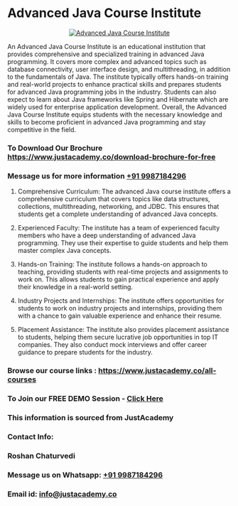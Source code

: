 # Advanced Java Course Institute

<p align="center">
  <a href="https://justacademy.co/course-detail/core-java-training">
    <img src="https://justacademy.co/storage2/course_image/1677245426_course_image.webp" alt="Advanced Java Course Institute">
  </a>
</p>


An Advanced Java Course Institute is an educational institution that provides comprehensive and specialized training in advanced Java programming. It covers more complex and advanced topics such as database connectivity, user interface design, and multithreading, in addition to the fundamentals of Java. The institute typically offers hands-on training and real-world projects to enhance practical skills and prepares students for advanced Java programming jobs in the industry. Students can also expect to learn about Java frameworks like Spring and Hibernate which are widely used for enterprise application development. Overall, the Advanced Java Course Institute equips students with the necessary knowledge and skills to become proficient in advanced Java programming and stay competitive in the field.
### To Download Our Brochure https://www.justacademy.co/download-brochure-for-free
### Message us for more information [+91 9987184296](https://api.whatsapp.com/send?phone=919987184296)
1) Comprehensive Curriculum: The advanced Java course institute offers a comprehensive curriculum that covers topics like data structures, collections, multithreading, networking, and JDBC. This ensures that students get a complete understanding of advanced Java concepts.

2) Experienced Faculty: The institute has a team of experienced faculty members who have a deep understanding of advanced Java programming. They use their expertise to guide students and help them master complex Java concepts.

3) Hands-on Training: The institute follows a hands-on approach to teaching, providing students with real-time projects and assignments to work on. This allows students to gain practical experience and apply their knowledge in a real-world setting.

4) Industry Projects and Internships: The institute offers opportunities for students to work on industry projects and internships, providing them with a chance to gain valuable experience and enhance their resume.

5) Placement Assistance: The institute also provides placement assistance to students, helping them secure lucrative job opportunities in top IT companies. They also conduct mock interviews and offer career guidance to prepare students for the industry.

### Browse our course links : https://www.justacademy.co/all-courses 
### To Join our FREE DEMO Session - [Click Here](https://www.justacademy.co/register-for-course-demo)


### This information is sourced from JustAcademy
### Contact Info:
### Roshan Chaturvedi
### Message us on Whatsapp: [+91 9987184296](https://api.whatsapp.com/send?phone=919987184296)
### Email id: [info@justacademy.co](mailto:info@justacademy.co)
                    